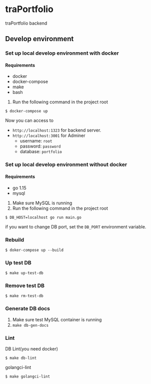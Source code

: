 # traPortfolio

traPortfolio backend

## Develop environment

### Set up local develop environment with docker

#### Requirements

- docker
- docker-compose
- make
- bash

1. Run the following command in the project root

```
$ docker-compose up
```

Now you can access to 

- `http://localhost:1323` for backend server.
- `http://localhost:3001` for Adminer
  - username: `root`
  - password: `password`
  - database: `portfolio`

### Set up local develop environment without docker

#### Requirements

- go 1.15
- mysql

1. Make sure MySQL is running
2. Run the following command in the project root

```
$ DB_HOST=localhost go run main.go
```

if you want to change DB port, set the `DB_PORT` environment variable.

### Rebuild

```
$ doker-compose up --build
```

### Up test DB

```
$ make up-test-db
```

### Remove test DB

```
$ make rm-test-db
```

### Generate DB docs

1. Make sure test MySQL container is running
2. `make db-gen-docs`

### Lint

DB Lint(you need docker)

```
$ make db-lint
```

golangci-lint

```
$ make golangci-lint
```
